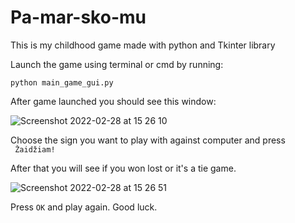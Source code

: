 # Pa-mar-sko-mu
This is my childhood game made with python and Tkinter library

Launch the game using terminal or cmd by running:

`python main_game_gui.py`

After game launched you should see this window:

![Screenshot 2022-02-28 at 15 26 10](https://user-images.githubusercontent.com/46317706/155991384-b1217a70-ebc5-4856-884f-335959d93032.png)

Choose the sign you want to play with against computer and press ` Žaidžiam!`

After that you will see if you won lost or it's a tie game.

![Screenshot 2022-02-28 at 15 26 51](https://user-images.githubusercontent.com/46317706/155991753-a3ee707d-a440-48d7-9295-30006fe96bf2.png)

Press `OK` and play again. Good luck. 
